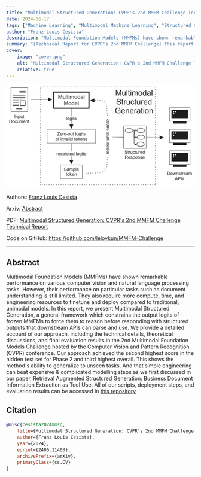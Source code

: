 ```yaml
---
title: "Multimodal Structured Generation: CVPR's 2nd MMFM Challenge Technical Report"
date: 2024-06-17
tags: ["Machine Learning", "Multimodal Machine Learning", "Structured Generation", "Computer Vision", "Document Information Extraction"]
author: "Franz Louis Cesista"
description: "Multimodal Foundation Models (MMFMs) have shown remarkable performance on various computer vision and natural language processing tasks. However, their performance on particular tasks such as document understanding is still limited. They also require more compute, time, and engineering resources to finetune and deploy compared to traditional, unimodal models. In this report, we present Multimodal Structured Generation, a general framework which constrains the output logits of frozen MMFMs to force them to reason before responding with structured outputs that downstream APIs can parse and use. We provide a detailed account of our approach, including the technical details, theoretical discussions, and final evaluation results in the 2nd Multimodal Foundation Models Challenge hosted by the Computer Vision and Pattern Recognition (CVPR) conference. Our approach achieved the second highest score in the hidden test set for Phase 2 and third highest overall. This shows the method's ability to generalize to unseen tasks. And that simple engineering can beat expensive & complicated modelling steps as we first discussed in our paper, Retrieval Augmented Structured Generation: Business Document Information Extraction as Tool Use."
summary: "[Technical Report for CVPR's 2nd MMFM Challenge] This report presents Multimodal Structured Generation, a general framework which constrains the output logits of frozen Multimodal Foundation Models to force them to reason before responding with structured outputs that downstream APIs can parse and use. This approach achieved the second highest score in the hidden test set for Phase 2 and third highest overall in the 2nd Multimodal Foundation Models Challenge hosted by the Computer Vision and Pattern Recognition (CVPR) conference."
cover:
    image: "cover.png"
    alt: "Multimodal Structured Generation: CVPR's 2nd MMFM Challenge Technical Report"
    relative: true
---
```


![cover](cover.png)

Authors: [Franz Louis Cesista](mailto:franzlouiscesista@gmail.com)

Arxiv: [Abstract](https://arxiv.org/abs/2406.11403)

PDF: [Multimodal Structured Generation: CVPR's 2nd MMFM Challenge Technical Report](/mmsg.pdf)

Code on GitHub: https://github.com/leloykun/MMFM-Challenge

---

## Abstract

Multimodal Foundation Models (MMFMs) have shown remarkable performance on various computer vision and natural language processing tasks. However, their performance on particular tasks such as document understanding is still limited. They also require more compute, time, and engineering resources to finetune and deploy compared to traditional, unimodal models. In this report, we present Multimodal Structured Generation, a general framework which constrains the output logits of frozen MMFMs to force them to reason before responding with structured outputs that downstream APIs can parse and use. We provide a detailed account of our approach, including the technical details, theoretical discussions, and final evaluation results in the 2nd Multimodal Foundation Models Challenge hosted by the Computer Vision and Pattern Recognition (CVPR) conference. Our approach achieved the second highest score in the hidden test set for Phase 2 and third highest overall. This shows the method's ability to generalize to unseen tasks. And that simple engineering can beat expensive & complicated modelling steps as we first discussed in our paper, Retrieval Augmented Structured Generation: Business Document Information Extraction as Tool Use. All of our scripts, deployment steps, and evaluation results can be accessed in [this repository](https://github.com/leloykun/MMFM-Challenge)

## Citation

```bibtex
@misc{cesista2024mmsg,
    title={Multimodal Structured Generation: CVPR's 2nd MMFM Challenge Technical Report},
    author={Franz Louis Cesista},
    year={2024},
    eprint={2406.11403},
    archivePrefix={arXiv},
    primaryClass={cs.CV}
}
```
